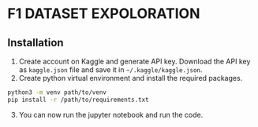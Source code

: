 # F1 DATASET EXPOLORATION

## Installation
1. Create account on Kaggle and generate API key. Download the API key as ```kaggle.json``` file and save it in ```~/.kaggle/kaggle.json```. 
2. Create python virtual environment and install the required packages.
```bash
python3 -m venv path/to/venv
pip install -r /path/to/requirements.txt
```
3. You can now run the jupyter notebook and run the code.
